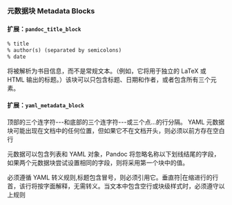 ### 元数据块 Metadata Blocks

#### 扩展：`pandoc_title_block`

```markdown
% title
% author(s) (separated by semicolons)
% date
```

将被解析为书目信息，而不是常规文本。（例如，它将用于独立的 LaTeX 或 HTML 输出的标题。）该块可以只包含标题、日期和作者，或者包含所有三个元素。

#### 扩展：`yaml_metadata_block`

顶部的三个连字符---和底部的三个连字符---或三个点...的行分隔。 YAML 元数据块可能出现在文档中的任何位置，但如果它不在文档开头，则必须以前方存在空白行

元数据可以包含列表和 YAML 对象，Pandoc 将忽略名称以下划线结尾的字段，如果两个元数据块尝试设置相同的字段，则将采用第一个块中的值。

必须遵循 YAML 转义规则,标题包含冒号，则必须引用它。垂直符|在缩进行的行首，该行将按字面解释，无需转义。当文本中包含空行或块级样式时，必须遵守以上规则